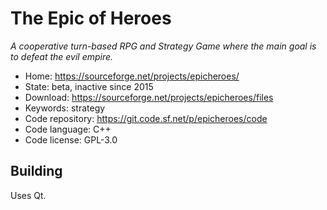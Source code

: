 # The Epic of Heroes

_A cooperative turn-based RPG and Strategy Game where the main goal is to defeat the evil empire._

- Home: https://sourceforge.net/projects/epicheroes/
- State: beta, inactive since 2015
- Download: https://sourceforge.net/projects/epicheroes/files
- Keywords: strategy
- Code repository: https://git.code.sf.net/p/epicheroes/code
- Code language: C++
- Code license: GPL-3.0

## Building

Uses Qt.
